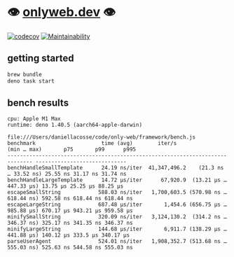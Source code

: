 # 👁 [onlyweb.dev](https://onlyweb.dev) 👁

[![codecov](https://codecov.io/gh/daniellacosse-code/onlyweb.dev/graph/badge.svg?token=MQP3VXXJ0A)](https://codecov.io/gh/daniellacosse-code/onlyweb.dev) [![Maintainability](https://api.codeclimate.com/v1/badges/9bc1ec955cd47c99b9ad/maintainability)](https://codeclimate.com/github/daniellacosse-code/onlyweb.dev/maintainability)

## getting started

```bash
brew bundle
deno task start
```

## bench results

```
cpu: Apple M1 Max
runtime: deno 1.40.5 (aarch64-apple-darwin)

file:///Users/daniellacosse/code/only-web/framework/bench.js
benchmark                     time (avg)        iter/s             (min … max)       p75       p99      p995
------------------------------------------------------------------------------ -----------------------------
benchHandleSmallTemplate      24.19 ns/iter  41,347,496.2    (21.3 ns … 33.52 ns) 25.55 ns 31.17 ns 31.74 ns
benchHandleLargeTemplate      14.72 µs/iter      67,920.9  (13.21 µs … 447.33 µs) 13.75 µs 25.25 µs 88.25 µs
escapeSmallString            588.03 ns/iter   1,700,603.5 (570.98 ns … 618.44 ns) 592.58 ns 618.44 ns 618.44 ns
escapeLargeString            687.48 µs/iter       1,454.6 (656.75 µs … 985.88 µs) 670.17 µs 943.21 µs 959.58 µs
minifySmallString            320.09 ns/iter   3,124,130.2  (314.2 ns … 346.37 ns) 325.17 ns 341.35 ns 346.37 ns
minifyLargeString            144.68 µs/iter       6,911.7 (138.29 µs … 441.88 µs) 140.12 µs 333.5 µs 340.17 µs
parseUserAgent               524.01 ns/iter   1,908,352.7 (513.68 ns … 555.03 ns) 525.63 ns 544.58 ns 555.03 ns
```
